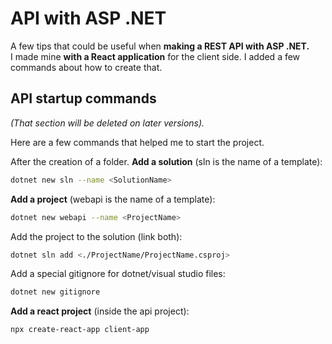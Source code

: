 # API with ASP .NET

A few tips that could be useful when **making a REST API with ASP .NET.** <br>
I made mine **with a React application** for the client side. I added a few commands about how to create that.

## API startup commands 
*(That section will be deleted on later versions).*

Here are a few commands that helped me to start the project. 

After the creation of a folder. **Add a solution** (sln is the name of a template):
```bash
dotnet new sln --name <SolutionName>
```

**Add a project** (webapi is the name of a template):
```bash
dotnet new webapi --name <ProjectName>
```

Add the project to the solution (link both):
```bash
dotnet sln add <./ProjectName/ProjectName.csproj>
```

Add a special gitignore for dotnet/visual studio files:
```bash
dotnet new gitignore
```

**Add a react project** (inside the api project):
```bash
npx create-react-app client-app
```